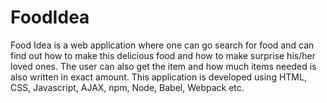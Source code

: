 # FoodIdea
Food Idea is a web application where one can go search for food and can find out how to make this delicious food and how to make surprise his/her loved ones. The user can also get the item and how much items needed is also written in exact amount. This application is developed using HTML, CSS, Javascript, AJAX, npm, Node, Babel, Webpack etc.
